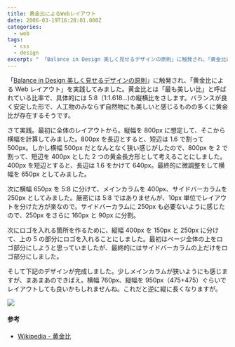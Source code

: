 ```yaml
---
title: 黄金比によるWebレイアウト
date: 2006-03-19T16:28:01.000Z
categories:
  - web
tags:
  - css
  - design
excerpt: " 「Balance in Design 美しく見せるデザインの原則」に触発され、「黄金比によるWebレイアウト」を実践してみました。黄金比とは「最も美しい比」と呼ばれている比率で、具体的には5:8（1:1.618...)の縦横比をさします。バランスが良く安定した形で、人工物のみならず自然物にも美しいと感じるものの多くに黄金比が存在するそうです。"
---
```


[](http://www.amazon.co.jp/exec/obidos/ASIN/4861003245/ref=nosim/yutakayamaguc-22) 「[Balance in Design 美しく見せるデザインの原則](http://www.amazon.co.jp/exec/obidos/ASIN/4861003245/ref=nosim/yutakayamaguc-22)」に触発され、「黄金比による Web レイアウト」を実践してみました。黄金比とは「最も美しい比」と呼ばれている比率で、具体的には 5:8（1:1.618...)の縦横比をさします。バランスが良く安定した形で、人工物のみならず自然物にも美しいと感じるものの多くに黄金比が存在するそうです。

さて実践。最初に全体のレイアウトから。縦幅を 800px に想定して、そこから横幅を計算してみました。800px を長辺とすると、短辺は 1.6 で割って 500px。しかし横幅 500px だとなんとなく狭い感じがしたので、800px を 2 で割って、短辺を 400px とした 2 つの黄金長方形として考えることにしました。400px を短辺とすると、長辺は 1.6 をかけて 640px。最終的に微調整をして横幅を 650px としてみました。

次に横幅 650px を 5:8 に分けて、メインカラムを 400px、サイドバーカラムを 250px としてみました。厳密には 5:8 ではありませんが、10px 単位でレイアウトを分けた方が楽なので。サイドバーカラムに 250px も必要ないように感じたので、250px をさらに 160px と 90px に分割。

次にロゴを入れる箇所を作るために、縦幅 400px を 150px と 250px に分けて、上の 5 の部分にロゴを入れることにしました。最初はページ全体の上をロゴ部分にしようと思っていましたが、最終的にはサイドバーカラムの上だけをロゴ部分にしました。

そして下記のデザインが完成しました。少しメインカラムが狭いようにも感じますが、まあまあのできばえ。横幅 760px、縦幅を 950px（475+475）ぐらいでレイアウトしても良いかもしれませんね。これだと逆に縦に長くなりますが。

![](/blog//assets/i/etc/site20060318.gif)

#### 参考

- [Wikipedia - 黄金比](http://ja.wikipedia.org/wiki/黄金比)
